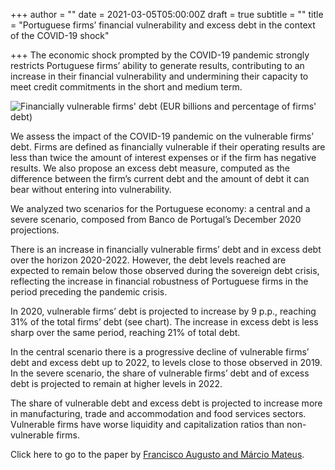 +++
author = ""
date = 2021-03-05T05:00:00Z
draft = true
subtitle = ""
title = "Portuguese firms’ financial vulnerability and excess debt in the context of the COVID-19 shock"

+++
The economic shock prompted by the COVID-19 pandemic strongly restricts Portuguese firms’ ability to generate results, contributing to an increase in their financial vulnerability and undermining their capacity to meet credit commitments in the short and medium term.

![](/v1614966724/research_report/Screen_Shot_2021-03-05_at_12.51.31_PM_e6jngm.png "Financially vulnerable firms' debt (EUR billions and percentage of firms' debt)")

We assess the impact of the COVID-19 pandemic on the vulnerable firms’ debt. Firms are defined as financially vulnerable if their operating results are less than twice the amount of interest expenses or if the firm has negative results. We also propose an excess debt measure, computed as the difference between the firm’s current debt and the amount of debt it can bear without entering into vulnerability.

We analyzed two scenarios for the Portuguese economy: a central and a severe scenario, composed from Banco de Portugal’s December 2020 projections.

There is an increase in financially vulnerable firms’ debt and in excess debt over the horizon 2020-2022. However, the debt levels reached are expected to remain below those observed during the sovereign debt crisis, reflecting the increase in financial robustness of Portuguese firms in the period preceding the pandemic crisis.

In 2020, vulnerable firms’ debt is projected to increase by 9 p.p., reaching 31% of the total firms’ debt (see chart). The increase in excess debt is less sharp over the same period, reaching 21% of total debt.

In the central scenario there is a progressive decline of vulnerable firms’ debt and excess debt up to 2022, to levels close to those observed in 2019. In the severe scenario, the share of vulnerable firms’ debt and of excess debt is projected to remain at higher levels in 2022.

The share of vulnerable debt and excess debt is projected to increase more in manufacturing, trade and accommodation and food services sectors. Vulnerable firms have worse liquidity and capitalization ratios than non-vulnerable firms.

Click here to go to the paper by [Francisco Augusto and Márcio Mateus](https://ideas.repec.org/a/ptu/bdpart/e202103.html).